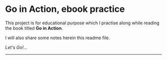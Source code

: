 # Go in Action, ebook practice

This project is for educational purpose which I practise along while reading the book titled **Go in Action**.

I will also share some notes herein this readme file.

_Let's Go!..._

---

